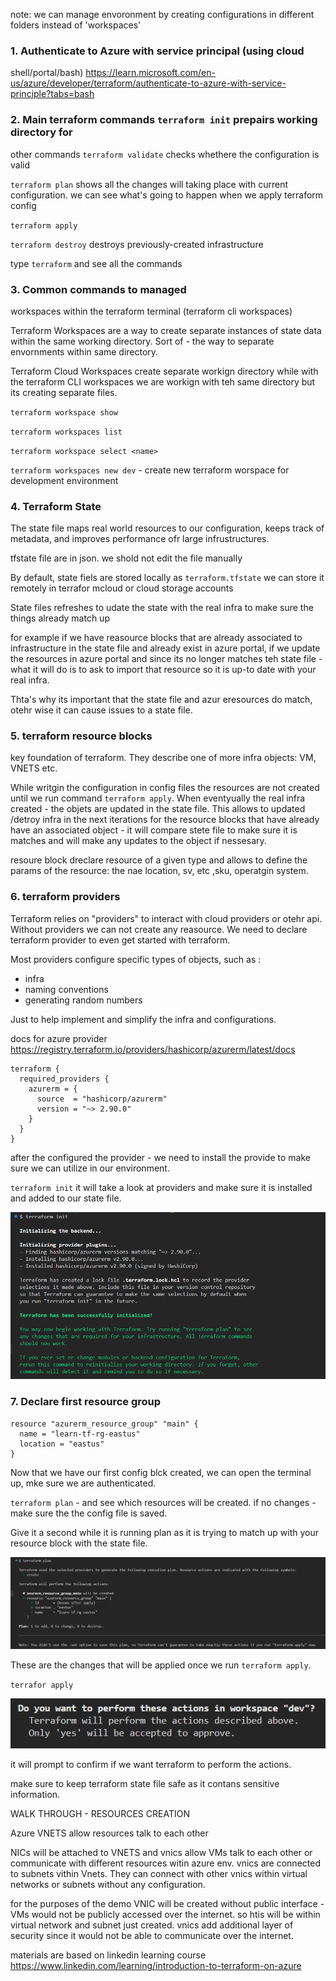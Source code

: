 note: we can manage envoronment by creating configurations in different folders
instead of 'workspaces'

### 1. Authenticate to Azure with service principal (using cloud

shell/portal/bash)
https://learn.microsoft.com/en-us/azure/developer/terraform/authenticate-to-azure-with-service-principle?tabs=bash

### 2. Main terraform commands `terraform init` prepairs working directory for

other commands `terraform validate` checks whethere the configuration is valid

`terraform plan` shows all the changes will taking place with current
configuration. we can see what's going to happen when we apply terraform config

`terraform apply`

`terraform destroy` destroys previously-created infrastructure

type `terraform` and see all the commands

### 3. Common commands to managed

workspaces within the terraform terminal (terraform cli workspaces)

Terraform Workspaces are a way to create separate instances of state data within
the same working directory. Sort of - the way to separate envornments within
same directory.

Terraform Cloud Workspaces create separate workign directory while with the
terraform CLI workspaces we are workign with teh same directory but its creating
separate files.

`terraform workspace show`

`terraform workspaces list`

`terraform workspace select <name>`

`terraform workspaces new dev` - create new terraform worspace for development
environment

### 4. Terraform State

The state file maps real world resources to our configuration, keeps track of
metadata, and improves performance ofr large infrustructures.

tfstate file are in json. we shold not edit the file manually

By default, state fiels are stored locally as `terraform.tfstate` we can store
it remotely in terrafor mcloud or cloud storage accounts

State files refreshes to udate the state with the real infra to make sure the
things already match up

for example if we have reasource blocks that are already associated to
infrastructure in the state file and already exist in azure portal, if we update
the resources in azure portal and since its no longer matches teh state file -
what it will do is to ask to import that resource so it is up-to date with your
real infra.

Thta's why its important that the state file and azur eresources do match, otehr
wise it can cause issues to a state file.

### 5. terraform resource blocks

key foundation of terraform. They describe one of more infra objects: VM, VNETS
etc.

While writgin the configuration in config files the resources are not created
until we run command `terraform apply`. When eventyually the real infra
created - the objets are updated in the state file. This allows to updated
/detroy infra in the next iterations for the resource blocks that have already
have an associated object - it will compare stete file to make sure it is
matches and will make any updates to the object if nessesary.

resoure block dreclare resource of a given type and allows to define the params
of the resource: the nae location, sv, etc ,sku, operatgin system.

### 6. terraform providers

Terraform relies on "providers" to interact with cloud providers or otehr api.
Without providers we can not create any reasource. We need to declare terraform
provider to even get started with terraform.

Most providers configure specific types of objects, such as :

- infra
- naming conventions
- generating random numbers

Just to help implement and simplify the infra and configurations.

docs for azure provider
https://registry.terraform.io/providers/hashicorp/azurerm/latest/docs

```
terraform {
  required_providers {
	azurerm = {
	  source  = "hashicorp/azurerm"
	  version = "~> 2.90.0"
	}
  }
}
```

after the configured the provider - we need to install the provide to make sure
we can utilize in our environment.

`terraform init` it will take a look at providers and make sure it is installed
and added to our state file.

![alt text](image.png)

### 7. Declare first resource group

```
resource "azurerm_resource_group" "main" {
  name = "learn-tf-rg-eastus"
  location = "eastus"
}
```

Now that we have our first config blck created, we can open the terminal up, mke
sure we are authenticated.

`terraform plan` - and see which resources will be created. if no changes - make
sure the the config file is saved.

Give it a second while it is running plan as it is trying to match up with your
resource block with the state file.

![alt text](image-1.png)

These are the changes that will be applied once we run `terraform apply`.

`terrafor apply`

![alt text](image-2.png)

it will prompt to confirm if we want terraform to perform the actions.

make sure to keep terraform state file safe as it contans sensitive information.

WALK THROUGH - RESOURCES CREATION

Azure VNETS allow resources talk to each other

NICs will be attached to VNETS and vnics allow VMs talk to each other or
communicate with different resources witin azure env. vnics are connected to
subnets vithin Vnets. They can connect with other vnics within virtual networks
or subnets without any configuration.

for the purposes of the demo VNIC will be created without public interface - VMs
would not be publicly accessed over the internet. so htis will be within virtual
network and subnet just created. vnics add additional layer of security since it
would not be able to communicate over the internet.

materials are based on linkedin learning course
https://www.linkedin.com/learning/introduction-to-terraform-on-azure
